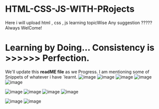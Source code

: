 # HTML-CSS-JS-WITH-PRojects

Here i will upload html , css , js learning topicWise
Any suggestion ????? Always WelCome!
# Learning by Doing... Consistency is >>>>>> Perfection.
We'll update this **readME file** as we Progress.
I am mentioning some of Snippets of whatever i have `learnt.
![image](https://github.com/THENHKHAN/HTML-CSS-JS-WITH-PRojects/assets/92791314/b152e29f-4c26-4f1f-a3ce-efc1c7b6a7a7)
![image](https://github.com/THENHKHAN/HTML-CSS-JS-WITH-PRojects/assets/92791314/becfa51c-999a-445a-8717-2a466c37276c)
![image](https://github.com/THENHKHAN/HTML-CSS-JS-WITH-PRojects/assets/92791314/3a53eb62-87bf-479d-aee4-d7eb2ac98937) ![image](https://github.com/THENHKHAN/HTML-CSS-JS-WITH-PRojects/assets/92791314/af58ece9-c112-49af-964a-8006b195f5ef)
![image](https://github.com/THENHKHAN/HTML-CSS-JS-WITH-PRojects/assets/92791314/ec2dbafe-9852-4f20-80ec-d014224348d3)


![image](https://github.com/THENHKHAN/HTML-CSS-JS-WITH-PRojects/assets/92791314/c6654f63-c704-4fa2-b1a8-dd62a152cff5)
![image](https://github.com/THENHKHAN/HTML-CSS-JS-WITH-PRojects/assets/92791314/de58f658-8674-4e33-a91b-193d7d0aa314)
![image](https://github.com/THENHKHAN/HTML-CSS-JS-WITH-PRojects/assets/92791314/52da8382-ce94-431c-997e-fe3eaf01f6df)
![image](https://github.com/THENHKHAN/HTML-CSS-JS-WITH-PRojects/assets/92791314/b8aca052-2bcb-4282-8f7a-c05cd84179e9)

![image](https://github.com/THENHKHAN/HTML-CSS-JS-WITH-PRojects/assets/92791314/17b5dab1-d6ac-488d-8391-0d5caee5c7f7)
![image](https://github.com/THENHKHAN/HTML-CSS-JS-WITH-PRojects/assets/92791314/917c1fd8-42ea-4808-ad18-c9b9ef0adf45)
